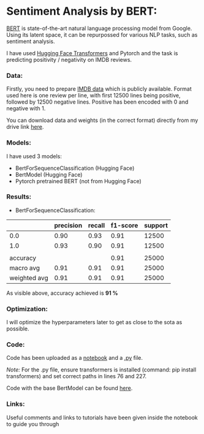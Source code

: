 # Sentiment Analysis by BERT:
[BERT](https://github.com/google-research/bert) is state-of-the-art natural language processing model from Google. Using its latent space, it can be repurpossed for various NLP tasks, such as sentiment analysis.  

I have used [Hugging Face Transformers](https://github.com/huggingface/transformers) and Pytorch and the task is predicting positivity / negativity on IMDB reviews.

### Data:  
Firstly, you need to prepare [IMDB data](https://www.kaggle.com/lakshmi25npathi/imdb-dataset-of-50k-movie-reviews) which is publicly available. Format used here is one review per line, with first 12500 lines being positive, followed by 12500 negative lines. Positive has been encoded with 0 and negative with 1.  
  
You can download data and weights (in the correct format) directly from my drive link [here](https://drive.google.com/drive/folders/1kgy7_0XwGGfbWsY6Y5PUpoCLwoSLt_Rc?usp=sharing).

### Models:   
I have used 3 models:

- BertForSequenceClassification (Hugging Face)
- BertModel (Hugging Face)
- Pytorch pretrained BERT (not from Hugging Face)

### Results:  
- BertForSequenceClassification:  

|              | precision | recall | f1-score | support |
|--------------|-----------|--------|----------|---------|
|          0.0 |      0.90 |   0.93 |     0.91 |   12500 |
|          1.0 |      0.93 |   0.90 |     0.91 |   12500 |
|              |           |        |          |         |
|     accuracy |           |        |     0.91 |   25000 |
|    macro avg |      0.91 |   0.91 |     0.91 |   25000 |
| weighted avg |      0.91 |   0.91 |     0.91 |   25000 |
  
As visible above, accuracy achieved is **91 %**

### Optimization:  
I will optimize the hyperparameters later to get as close to the sota as possible.

### Code:  
Code has been uploaded as a [notebook](BERT-IMDB.ipynb) and a [.py](bert_imdb.py) file.  
  
*Note:* For the .py file, ensure transformers is installed (command: pip install transformers) and set correct paths in lines 76 and 227.

Code with the base BertModel can be found [here](https://colab.research.google.com/drive/1SWaQtV8noqjOveY3P6x7fZFdSUGEN5lh?usp=sharing).

### Links:
Useful comments and links to tutorials have been given inside the notebook to guide you through

